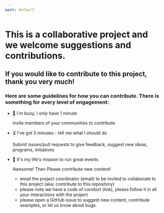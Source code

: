 ```yaml
---
post: default
---
```


# This is a collaborative project and we welcome suggestions and contributions.
## If you would like to contribute to this project, thank you very much! 
### Here are some guidelines for how you can contribute. There is something for every level of engagement:


- 🏃 I'm busy, I only have 1 minute

     invite members of your communities to contribute


- ⏳ I've got 5 minutes - tell me what I should do

     Submit issues/pull requests to give feedback, suggest new ideas, programs, initiatives


- 🎉 It's my life's mission to run great events

     Awesome! Then Please contribute new content!
     - email the project coordinator (email) to be invited to collaborate to this project (aka: contribute to this repository)
     - please note we have a code of conduct (link), please follow it in all your interactions with the project
     - please open a GitHub issue to suggest new content, contribute examples, or let us know about bugs.






